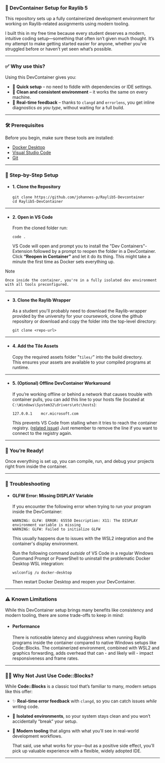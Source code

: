 ### 🧰 DevContainer Setup for Raylib 5

This repository sets up a fully containerized development environment for working on Raylib-related assignments using modern tooling. 

I built this in my free time because every student deserves a modern, intuitive coding setup—something that often isn’t given much thought. It’s my attempt to make getting started easier for anyone, whether you’ve struggled before or haven’t yet seen what’s possible.

---
### ✅ Why use this?
  
  Using this DevContainer gives you:  
- 🚀 **Quick setup** – no need to fiddle with dependencies or IDE settings.
- 🧼 **Clean and consistent environment** – it works the same on every machine.
- 🔎 **Real-time feedback** – thanks to `clangd` and `errorlens`, you get inline diagnostics *as you type*, without waiting for a full build.
  
---
### 🛠️ Prerequisites
  
  Before you begin, make sure these tools are installed:  
- [Docker Desktop](https://www.docker.com/products/docker-desktop/)
- [Visual Studio Code](https://code.visualstudio.com/)
- [Git](https://git-scm.com/)
  
---
### 🧪 Step-by-Step Setup
- #### 1. Clone the Repository
  
  ```
  git clone https://github.com/johannes-p/Raylib5-Devcontainer
  cd Raylib5-DevContainer
  ```
  
---
- #### 2. Open in VS Code
	    
    From the cloned folder run:  
	    
    ```
    code .
    ```
	    
    VS Code will open and prompt you to install the "Dev Containers"-Extension followed by a prompt to reopen the folder in a DevContainer. Click **“Reopen in Container”** and let it do its thing. This might take a minute the first time as Docker sets everything up.  
	    
> [!NOTE]  
    Once inside the container, you're in a fully isolated dev environment with all tools preconfigured.  
	    
---
- #### 3. Clone the Raylib Wrapper
  
  As a student you'll probably need to download the Raylib-wrapper provided by the university for your coursework, clone the github repository or download and copy the folder into the top-level directory:  
  
  ```
  git clone <repo-url>
  ```
  
---
- #### 4. Add the Tile Assets
  
  Copy the required assets folder "`tiles/`" into the build directory.  
  This ensures your assets are available to your compiled programs at runtime.  
  
---
- #### 5. (Optional) Offline DevContainer Workaround
  
  If you’re working offline or behind a network that causes trouble with container pulls, you can add this line to your hosts file (located at `C:\Windows\System32\drivers\etc\hosts`):  
  
  ```
  127.0.0.1    mcr.microsoft.com
  ```
  
  This prevents VS Code from stalling when it tries to reach the container registry. ([related issue](https://github.com/microsoft/vscode-remote-release/issues/10173)) Just remember to remove the line if you want to connect to the registry again.  

---  
### 🎉 You’re Ready!  
Once everything is set up, you can compile, run, and debug your projects right from inside the container.

---

### 🐞 Troubleshooting

* #### GLFW Error: Missing DISPLAY Variable

  If you encounter the following error when trying to run your program inside the DevContainer:

  ```
  WARNING: GLFW: ERROR: 65550 Description: X11: The DISPLAY environment variable is missing
  WARNING: GLFW: Failed to initialize GLFW
  ```

  This usually happens due to issues with the WSL2 integration and the container's display environment.

  Run the following command *outside* of VS Code in a regular Windows Command Prompt or PowerShell to uninstall the problematic Docker Desktop WSL integration:

  ```
  wslconfig /u docker-desktop
  ```

  Then restart Docker Desktop and reopen your DevContainer.

---

### ⚠️ Known Limitations

While this DevContainer setup brings many benefits like consistency and modern tooling, there are some trade-offs to keep in mind:

- #### Performance

  There is noticeable latency and sluggishness when running Raylib programs inside the container compared to native Windows setups like Code::Blocks. The containerized environment, combined with WSL2 and graphics forwarding, adds overhead that can - and likely will - impact responsiveness and frame rates.

---
### 👨‍💻 Why Not Just Use Code::Blocks?
  
  While **Code::Blocks** is a classic tool that’s familiar to many, modern setups like this offer:  
- ✨ **Real-time error feedback** with `clangd`, so you can catch issues *while* writing code.
- 🧪 **Isolated environments**, so your system stays clean and you won’t accidentally “break” your setup.
- 🧰 **Modern tooling** that aligns with what you'll see in real-world development workflows.
  
  That said, use what works for you—but as a positive side effect, you’ll pick up valuable experience with a flexible, widely adopted IDE.
  
---